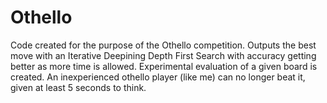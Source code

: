# Othello
Code created for the purpose of the Othello competition. Outputs the best move with an Iterative Deepining Depth First Search with accuracy getting better as more time is allowed. Experimental evaluation of a given board is created. An inexperienced othello player (like me) can no longer beat it, given at least 5 seconds to think.
